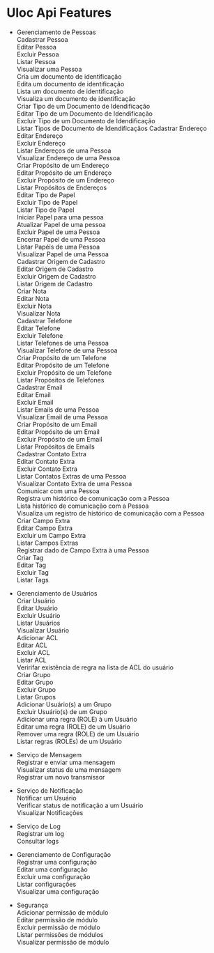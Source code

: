 # Uloc Api Features

- Gerenciamento de Pessoas  
Cadastrar Pessoa  
Editar Pessoa  
Excluir Pessoa  
Listar Pessoa  
Visualizar uma Pessoa  
Cria um documento de identificação   
Edita um documento de identificação  
Lista um documento de identificação  
Visualiza um documento de identificação  
Criar Tipo de um Documento de Idendificação  
Editar Tipo de um Documento de Idendificação  
Excluir Tipo de um Documento de Idendificação  
Listar Tipos de Documento de Idendificaçãos
Cadastrar Endereço  
Editar Endereço  
Excluir Endereço  
Listar Endereços de uma Pessoa  
Visualizar Endereço de uma Pessoa  
Criar Propósito de um Endereço  
Editar Propósito de um Endereço  
Excluir Propósito de um Endereço  
Listar Propósitos de Endereços  
Editar Tipo de Papel  
Excluir Tipo de Papel  
Listar Tipo de Papel  
Iniciar Papel para uma pessoa  
Atualizar Papel de uma pessoa  
Excluir Papel de uma Pessoa  
Encerrar Papel de uma Pessoa  
Listar Papéis de uma Pessoa  
Visualizar Papel de uma Pessoa    
Cadastrar Origem de Cadastro  
Editar Origem de Cadastro  
Excluir Origem de Cadastro  
Listar Origem de Cadastro  
Criar Nota  
Editar Nota  
Excluir Nota  
Visualizar Nota  
Cadastrar Telefone  
Editar Telefone  
Excluir Telefone  
Listar Telefones de uma Pessoa  
Visualizar Telefone de uma Pessoa  
Criar Propósito de um Telefone  
Editar Propósito de um Telefone  
Excluir Propósito de um Telefone  
Listar Propósitos de Telefones  
Cadastrar Email  
Editar Email  
Excluir Email  
Listar Emails de uma Pessoa  
Visualizar Email de uma Pessoa  
Criar Propósito de um Email  
Editar Propósito de um Email  
Excluir Propósito de um Email  
Listar Propósitos de Emails  
Cadastrar Contato Extra  
Editar Contato Extra  
Excluir Contato Extra  
Listar Contatos Extras de uma Pessoa  
Visualizar Contato Extra de uma Pessoa  
Comunicar com uma Pessoa  
Registra um histórico de comunicação com a Pessoa  
Lista histórico de comunicação com a Pessoa   
Visualiza um registro de histórico de comunicação com a Pessoa    
Criar Campo Extra  
Editar Campo Extra  
Excluir um Campo Extra  
Listar Campos Extras    
Registrar dado de Campo Extra à uma Pessoa  
Criar Tag  
Editar Tag  
Excluir Tag  
Listar Tags  
    
- Gerenciamento de Usuários  
Criar Usuário  
Editar Usuário  
Excluir Usuário  
Listar Usuários  
Visualizar Usuário  
Adicionar ACL  
Editar ACL  
Excluir ACL  
Listar ACL  
Veririfar existência de regra  na lista de ACL do usuário  
Criar Grupo  
Editar Grupo  
Excluir Grupo  
Listar Grupos  
Adicionar Usuário(s) a um Grupo  
Excluir Usuário(s) de um Grupo  
Adicionar uma regra (ROLE) à um Usuário  
Editar uma regra (ROLE) de um Usuário  
Remover uma regra (ROLE) de um Usuário  
Listar regras (ROLEs) de um Usuário  
  
- Serviço de Mensagem  
Registrar e enviar uma mensagem  
Visualizar status de uma mensagem  
Registrar um novo transmissor   

- Serviço de Notificação  
Notificar um Usuário  
Verificar status de notificação a um Usuário  
Visualizar Notificações  

- Serviço de Log  
Registrar um log  
Consultar logs
  
- Gerenciamento de Configuração  
Registrar uma configuração  
Editar uma configuração  
Excluir uma configuração  
Listar configurações  
Visualizar uma configuração  

- Segurança  
Adicionar permissão de módulo  
Editar permissão de módulo  
Excluir permissão de módulo  
Listar permissões de módulos  
Visualizar permissão de módulo  